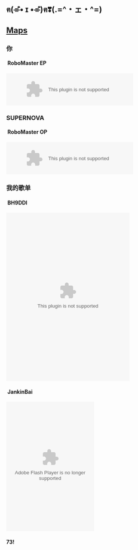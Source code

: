 ## ฅ(⌯͒• ɪ •⌯͒)ฅ❣(.=^・ェ・^=)

## [Maps](/maps/)

### 你
####  **RoboMaster EP**

<embed src="//music.163.com/style/swf/widget.swf?sid=518895890&type=2&auto=1&width=320&height=66" width="340" height="86"  allowNetworking="all">

### SUPERNOVA
####  **RoboMaster OP**

<embed src="//music.163.com/style/swf/widget.swf?sid=909799896&type=3&auto=0&width=320&height=66" width="340" height="86"  allowNetworking="all">

### 我的歌单
####  **BH9DDI**

<embed src="//music.163.com/style/swf/widget.swf?sid=819268134&type=0&auto=1&width=310&height=430" width="330" height="450"  allowNetworking="all">


####  **JankinBai**


<embed src="http://www.xiami.com/widget/232376656_275677117_235_346_e29833_60362a_0/collectPlayer.swf" type="application/x-shockwave-flash" width="235" height="346" wmode="opaque">

#### 73!
